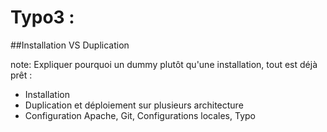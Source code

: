 <!-- .slide: data-breadcrumb="Installation" -->
# Typo3 :
##Installation VS Duplication


note:
  Expliquer pourquoi un dummy plutôt qu'une installation, tout est déjà prêt :
  - Installation
  - Duplication et déploiement sur plusieurs architecture
  - Configuration Apache, Git, Configurations locales, Typo

